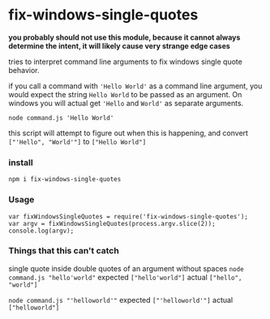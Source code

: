# fix-windows-single-quotes

**you probably should not use this module, because it cannot always determine the intent, it will likely cause very strange edge cases**

tries to interpret command line arguments to fix windows single quote behavior. 

if you call a command with `'Hello World'` as a command line argument, you would expect the string `Hello World` to be passed as an argument. On windows you will actual get `'Hello` and `World'` as separate arguments.
```
node command.js 'Hello World'
```

this script will attempt to figure out when this is happening, and convert `["'Hello", "World'"]` to `["Hello World"]`

### install
```
npm i fix-windows-single-quotes
```

### Usage

```
var fixWindowsSingleQuotes = require('fix-windows-single-quotes');
var argv = fixWindowsSingleQuotes(process.argv.slice(2));
console.log(argv);
```

### Things that this can't catch

single quote inside double quotes of an argument without spaces
```node command.js "hello'world"```
expected `["hello'world"]`
actual `["hello", "world"]`

```node command.js "'helloworld'"```
expected `["'helloworld'"]`
actual `["helloworld"]`
